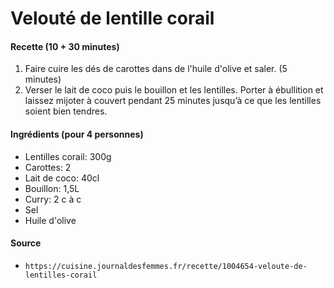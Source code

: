 # Velouté de lentille corail

#### Recette (10 + 30 minutes)

1. Faire cuire les dés de carottes dans de l'huile d'olive et saler. (5 minutes)
2. Verser le lait de coco puis le bouillon et les lentilles. Porter à ébullition et laissez mijoter à couvert pendant 25 minutes jusqu’à ce que les lentilles soient bien tendres.

#### Ingrédients (pour 4 personnes)

- Lentilles corail: 300g
- Carottes: 2
- Lait de coco: 40cl
- Bouillon: 1,5L
- Curry: 2 c à c
- Sel 
- Huile d'olive

#### Source

- `https://cuisine.journaldesfemmes.fr/recette/1004654-veloute-de-lentilles-corail`
